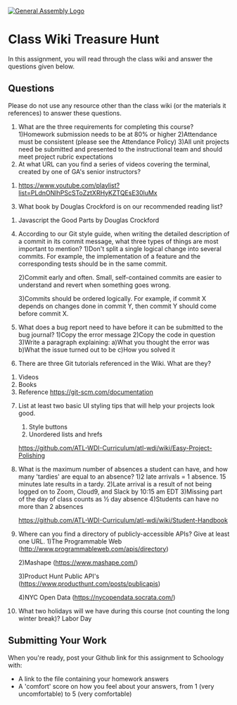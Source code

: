 [![General Assembly Logo](https://camo.githubusercontent.com/1a91b05b8f4d44b5bbfb83abac2b0996d8e26c92/687474703a2f2f692e696d6775722e636f6d2f6b6538555354712e706e67)](https://generalassemb.ly/education/web-development-immersive)

# Class Wiki Treasure Hunt

In this assignment, you will read through the class wiki and answer the
questions given below.

## Questions

Please do not use any resource other than the class wiki
(or the materials it references)
to answer these questions.

1.  What are the three requirements for completing this course?
1)Homework submission needs to be at 80% or higher
2)Attendance must be consistent (please see the Attendance Policy)
3)All unit projects need be submitted and presented to the instructional team and should meet project rubric expectations
2.  At what URL can you find a series of videos covering the terminal, created
    by one of GA's senior instructors?
   1) https://www.youtube.com/playlist?list=PLdnONIhPScSToZztXRHyKZTQEsE30luMx
3.  What book by Douglas Crockford is on our recommended reading list?
1) Javascript the Good Parts by Douglas Crockford
4.  According to our Git style guide, when writing the detailed description of
    a commit in its commit message, what three types of things are most
    important to mention?
    1)Don't split a single logical change into several commits. For example, the implementation of a feature and the corresponding tests should be in the same commit.

    2)Commit early and often. Small, self-contained commits are easier to understand and revert when something goes wrong.

    3)Commits should be ordered logically. For example, if commit X depends on changes done in commit Y, then commit Y should come before commit X.
5.  What does a bug report need to have before it can be submitted to the bug
    journal?
    1)Copy the error message
    2)Copy the code in question
    3)Write a paragraph explaining:
  a)What you thought the error was
  b)What the issue turned out to be
  c)How you solved it
6.  There are three Git tutorials referenced in the Wiki. What are they?
1) Videos
2) Books
3) Reference
https://git-scm.com/documentation
7.  List at least two basic UI styling tips that will help your projects
    look good.
    1) Style buttons
    2) Unordered lists and hrefs

    https://github.com/ATL-WDI-Curriculum/atl-wdi/wiki/Easy-Project-Polishing

8.  What is the maximum number of absences a student can have, and how many
    'tardies' are equal to an absence?
      1)2 late arrivals = 1 absence. 15 minutes late results in a tardy. 
      2)Late arrival is a result of not being logged on to Zoom, Cloud9, and Slack by 10:15 am EDT
      3)Missing part of the day of class counts as ½ day absence
      4)Students can have no more than 2 absences

      https://github.com/ATL-WDI-Curriculum/atl-wdi/wiki/Student-Handbook

9.  Where can you find a directory of publicly-accessible APIs?
    Give at least one URL.
    1)The Programmable Web (http://www.programmableweb.com/apis/directory)

    2)Mashape (https://www.mashape.com/)

    3)Product Hunt Public API's (https://www.producthunt.com/posts/publicapis)

    4)NYC Open Data (https://nycopendata.socrata.com/)

10. What two holidays will we have during this course (not counting the long
    winter break)?
     Labor Day
     


## Submitting Your Work

When you're ready, post your Github link for this assignment to Schoology with:

- A link to the file containing your homework answers
- A 'comfort' score on how you feel about your answers, 
from 1 (very uncomfortable) to 5 (very comfortable)
